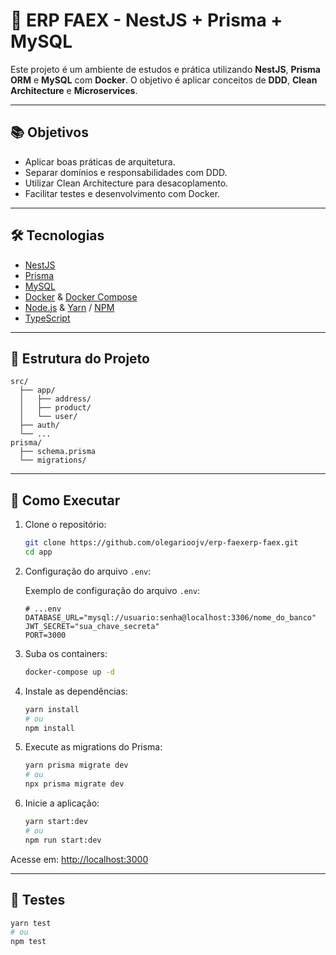 # 🚀 ERP FAEX - NestJS + Prisma + MySQL

Este projeto é um ambiente de estudos e prática utilizando **NestJS**, **Prisma ORM** e **MySQL** com **Docker**. O objetivo é aplicar conceitos de **DDD**, **Clean Architecture** e **Microservices**.

---

## 📚 Objetivos

- Aplicar boas práticas de arquitetura.
- Separar domínios e responsabilidades com DDD.
- Utilizar Clean Architecture para desacoplamento.
- Facilitar testes e desenvolvimento com Docker.

---

## 🛠️ Tecnologias

- [NestJS](https://nestjs.com/)
- [Prisma](https://www.prisma.io/)
- [MySQL](https://www.mysql.com/)
- [Docker](https://www.docker.com/) & [Docker Compose](https://docs.docker.com/compose/)
- [Node.js](https://nodejs.org/) & [Yarn](https://yarnpkg.com/) / [NPM](https://www.npmjs.com/)
- [TypeScript](https://www.typescriptlang.org/)

---

## 📂 Estrutura do Projeto

```
src/
  ├── app/
  │   ├── address/
  │   ├── product/
  │   └── user/
  ├── auth/
  └── ...
prisma/
  ├── schema.prisma
  └── migrations/
```

---

## 🚀 Como Executar

1. Clone o repositório:
   ```bash
   git clone https://github.com/olegarioojv/erp-faexerp-faex.git
   cd app
   ```

2. Configuração do arquivo `.env`:

   Exemplo de configuração do arquivo `.env`:
   ```
   # ...env
   DATABASE_URL="mysql://usuario:senha@localhost:3306/nome_do_banco"
   JWT_SECRET="sua_chave_secreta"
   PORT=3000
   ```

3. Suba os containers:
   ```bash
   docker-compose up -d
   ```

4. Instale as dependências:
   ```bash
   yarn install
   # ou
   npm install
   ```

5. Execute as migrations do Prisma:
   ```bash
   yarn prisma migrate dev
   # ou
   npx prisma migrate dev
   ```

6. Inicie a aplicação:
   ```bash
   yarn start:dev
   # ou
   npm run start:dev
   ```

Acesse em: [http://localhost:3000](http://localhost:3000)

---

## 🧪 Testes

```bash
yarn test
# ou
npm test
```

